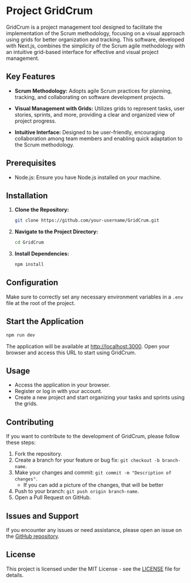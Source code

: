 # Project GridCrum

GridCrum is a project management tool designed to facilitate the implementation of the Scrum methodology, focusing on a visual approach using grids for better organization and tracking. This software, developed with Next.js, combines the simplicity of the Scrum agile methodology with an intuitive grid-based interface for effective and visual project management.

## Key Features

- **Scrum Methodology:** Adopts agile Scrum practices for planning, tracking, and collaborating on software development projects.

- **Visual Management with Grids:** Utilizes grids to represent tasks, user stories, sprints, and more, providing a clear and organized view of project progress.

- **Intuitive Interface:** Designed to be user-friendly, encouraging collaboration among team members and enabling quick adaptation to the Scrum methodology.

## Prerequisites

- Node.js: Ensure you have Node.js installed on your machine.

## Installation

1. **Clone the Repository:**
   ```bash
   git clone https://github.com/your-username/GridCrum.git
   ```

2. **Navigate to the Project Directory:**
   ```bash
   cd GridCrum
   ```

3. **Install Dependencies:**
   ```bash
   npm install
   ```

## Configuration

Make sure to correctly set any necessary environment variables in a `.env` file at the root of the project.

## Start the Application

```bash
npm run dev
```

The application will be available at [http://localhost:3000](http://localhost:3000). Open your browser and access this URL to start using GridCrum.

## Usage

- Access the application in your browser.
- Register or log in with your account.
- Create a new project and start organizing your tasks and sprints using the grids.

## Contributing

If you want to contribute to the development of GridCrum, please follow these steps:

1. Fork the repository.
2. Create a branch for your feature or bug fix: `git checkout -b branch-name`.
3. Make your changes and commit: `git commit -m "Description of changes"`.
   - If you can add a picture of the changes, that will be better
5. Push to your branch: `git push origin branch-name`.
6. Open a Pull Request on GitHub.

## Issues and Support

If you encounter any issues or need assistance, please open an issue on the [GitHub repository](https://github.com/your-username/GridCrum/issues).

## License

This project is licensed under the MIT License - see the [LICENSE](LICENSE) file for details.
